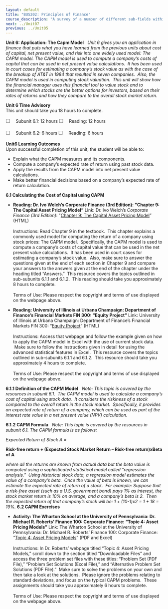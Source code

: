 ```yaml
---
layout: default
title: "BUS202: Principles of Finance"
course_description: "A survey of a number of different sub-fields within finance, with particular emphasis on managing investments, evaluating stocks, and determining which projects have the best potential payoff."
next: ../Unit07
previous: ../Unit05
---
```

**Unit 6: Application: The Capm Model** <span id="6"></span> 
*Unit 6 gives you an application in finance that puts what you have
learned from the previous units about cost of capital, net present
value, and risk into one widely used model: The CAPM model. The CAPM
model is used to compute a company’s costs of capital that can be used
in net present value calculations.  It has been used in court cases for
estimating a company’s stock value as with the case of the breakup of
AT&T in 1984 that resulted in seven companies.  Also, the CAPM model is
used in computing stock valuation.  This unit will show how the
financial manager uses this financial tool to value stock and to
determine which stocks are the better options for investors, based on
their rates of returns and how they compare to the overall stock market
return.*

**Unit 6 Time Advisory**  
This unit should take you 18 hours to complete.  
  
 <span
style="color: rgb(85, 85, 85); font-family: 'Myriad Pro', 'Gill Sans', 'Gill Sans MT', Calibri, sans-serif; font-size: 16px; line-height: 24px; text-align: left; -webkit-text-size-adjust: none; ">☐
   </span>Subunit 6.1: 12 hours
<span
style="color: rgb(85, 85, 85); font-family: 'Myriad Pro', 'Gill Sans', 'Gill Sans MT', Calibri, sans-serif; font-size: 16px; line-height: 24px; text-align: left; -webkit-text-size-adjust: none; ">☐
   </span>Reading: 12 hours

<span
style="color: rgb(85, 85, 85); font-family: 'Myriad Pro', 'Gill Sans', 'Gill Sans MT', Calibri, sans-serif; font-size: 16px; line-height: 24px; text-align: left; -webkit-text-size-adjust: none; ">☐
   </span>Subunit 6.2: 6 hours
<span
style="color: rgb(85, 85, 85); font-family: 'Myriad Pro', 'Gill Sans', 'Gill Sans MT', Calibri, sans-serif; font-size: 16px; line-height: 24px; text-align: left; -webkit-text-size-adjust: none; ">☐
   </span>Reading: 6 hours

**Unit6 Learning Outcomes**  
Upon successful completion of this unit, the student will be able to:  
-   Explain what the CAPM measures and its components.
-   Compute a company’s expected rate of return using past stock data.
-   Apply the results from the CAPM model into net present value
    calculations.
-   Make better financial decisions based on a company’s expected rate
    of return calculation.

**6.1 Calculating the Cost of Capital using CAPM** <span
id="6.1"></span> 
-   **Reading: Dr. Ivo Welch’s Corporate Finance (3rd Edition): "Chapter
    9: The Capital Asset Pricing Model”**
    Link: Dr. Ivo Welch’s *Corporate Finance (3rd Edition)*: "[Chapter
    9: The Capital Asset Pricing
    Model](http://book.ivo-welch.info/fcgi-bin/ed3.fpl?Chapter9)”
    (HTML)  
        
     Instructions: Read Chapter 9 in the textbook.  This chapter
    explains a commonly used model for computing the return of a company
    using stock prices: The CAPM model.  Specifically, the CAPM model is
    used to compute a company’s costs of capital value that can be used
    in the net present value calculations.  It has been used in court
    cases for estimating a company’s stock value.  Also, make sure to
    answer the questions given at the end of each section in Chapter 9
    and compare your answers to the answers given at the end of the
    chapter under the heading titled “Answers.”  This resource covers
    the topics outlined in sub-subunits 6.1.1 and 6.1.2.  This reading
    should take you approximately 8 hours to complete.  
        
     Terms of Use: Please respect the copyright and terms of use
    displayed on the webpage above.

-   **Reading: University of Illinois at Urbana Champaign: Department of
    Finance’s Financial Markets FIN 300: “Equity Project”**
    Link: University of Illinois at Urbana Champaign: Department of
    Finance’s Financial Markets FIN 300: “[Equity
    Project](http://www.business.illinois.edu/broker/fin300/p-equity-excel.asp)”
    (HTML)  
        
     Instructions: Access that webpage and follow the example given on
    how to apply the CAPM model in Excel with the use of current stock
    data.  Make sure to follow the instructions given in detail for
    using the advanced statistical features in Excel.  This resource
    covers the topics outlined in sub-subunits 6.1.1 and 6.1.2.  This
    resource should take you approximately 4 hours to complete.  
        
     Terms of Use: Please respect the copyright and terms of use
    displayed on the webpage above.

**6.1.1 Definition of the CAPM Model** <span id="6.1.1"></span> 
*Note: This topic is covered by the resources in subunit 6.1.  The CAPM
model is used to calculate a company’s cost of capital using stock data.
 It considers the riskiness of a stock compared to the overall return in
the stock market.  Specifically, it provides an expected rate of return
of a company, which can be used as part of the interest rate value in a
net present value (NPV) calculation.*

**6.1.2 CAPM Formula** <span id="6.1.2"></span> 
*Note: This topic is covered by the resources in subunit 6.1. The CAPM
formula is as follows:*

*Expected Return of Stock A =*

**Risk-free return + (Expected Stock Market Return – Risk-free
return)xBeta of A**

*where all the returns are known from actual data but the beta value is
computed using a sophisticated statistical model called “regression
analysis.”  Using historical stock data, a regression model estimates
the value of a company’s beta.  Once the value of beta is known, we can
estimate the expected rate of return of a stock.  For example: Suppose
that a risk-free asset (such as a U.S. government bond) pays 1% as
interest, the stock market return is 10% on average, and a company’s
beta is 2.  Then the expected return of that company’s stock will be:
1 + (10-1)x2 = 1 + 18 = 19%.*
**6.2 CAPM Exercises** <span id="6.2"></span> 
-   **Activity: The Wharton School at the University of Pennsylvania:
    Dr. Michael R. Roberts’ Finance 100: Corporate Finance: “Topic 4:
    Asset Pricing Models”**
    Link: The Wharton School at the University of Pennsylvania: Dr.
    Michael R. Roberts’ Finance 100: Corporate Finance: “[Topic 4: Asset
    Pricing
    Models](https://web.archive.org/web/20120626074750/http://finance.wharton.upenn.edu/~mrrobert/teaching_files/fin100/TopicPages/tp%20CAPM.html)”
    (PDF and Excel)  
        
     Instructions: In Dr. Roberts’ webpage titled “Topic 4: Asset
    Pricing Models,” scroll down to the section titled “Downloadable
    Files” and access the three problem set files with these titles:
    “Problem Set (PDF File),” “Problem Set Solutions (Excel File),” and
    “Alternative Problem Set Solutions (PDF File).”  Make sure to solve
    the problems on your own and then take a look at the solutions.
     Please ignore the problems relating to standard deviations, and
    focus on the typical CAPM problems.  These assignments should take
    you approximately 6 hours to complete.  
        
     Terms of Use: Please respect the copyright and terms of use
    displayed on the webpage above.


